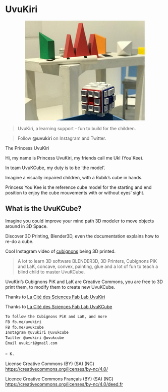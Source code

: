 # UvuKiri

<p align="center" >
  <img src="uvukiri-pic.jpg" title="UvuKCube" float=left>
</p>

> UvuKiri, a learning support - fun to build for the children.

> Follow **@uvukiri** on Instagram and Twitter.

The Princess UvuKiri

Hi, my name is Princess UvuKiri, my friends call me UkI (You`Kee).

In team UvuKCube, my duty is to be ‘the model’.

Imagine a visually impaired children, with a Rubik’s cube in hands.

Princess You`Kee is the reference cube model for the starting and end position to enjoy the cube mouvements with or without eyes’ sight.

## What is the UvuKCube?

Imagine you could improve your mind path 3D modeler to move objects around in 3D Space.

Discover 3D Printing, Blender3D, even the documentation explains how to re-do a cube.

Cool Instagram video of [cubignons](https://instagram.com/p/BknzR3xnqnM/) being 3D printed. 

> A lot to learn 3D software BLENDER3D, 3D Printers, Cubignons PiK and LaK, concave, convex, painting, glue and a lot of fun to teach a blind child to master UvuKCube.

UvuKiri’s Cubignons PiK and LaK are Creative Commons, you are free to 3D print them, to modify them to create new UvuKCube.

Thanks to [La Cité des Sciences Fab Lab UvuKiri](http://carrefour-numerique.cite-sciences.fr/fablab/wiki/doku.php?id=projets:uvukiri)

Thanks to [La Cité des Sciences Fab Lab UvuKCube](http://carrefour-numerique.cite-sciences.fr/fablab/wiki/doku.php?id=projets:uvuk_cube)

``` bash
To follow the Cubignons PiK and LaK, and more
FB fb.me/uvukiri
FB fb.me/uvukcube
Instagram @uvukiri @uvukcube
Twitter @uvukiri @uvukcube
Email uvukiri@gmail.com

> K.
```

License Creative Commons (BY) (SA) (NC) https://creativecommons.org/licenses/by-nc/4.0/

Licence Creative Commons Français (BY) (SA) (NC) https://creativecommons.org/licenses/by-nc/4.0/deed.fr
